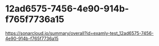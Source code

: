 # 12ad6575-7456-4e90-914b-f765f7736a15
https://sonarcloud.io/summary/overall?id=examly-test_12ad6575-7456-4e90-914b-f765f7736a15
